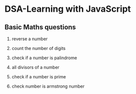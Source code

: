 # DSA-Learning with JavaScript

## Basic Maths questions

1. reverse a number

2. count the number of digits

3. check if a number is palindrome

4. all divisors of a number

5. check if a number is prime

6. check number is armstrong number
